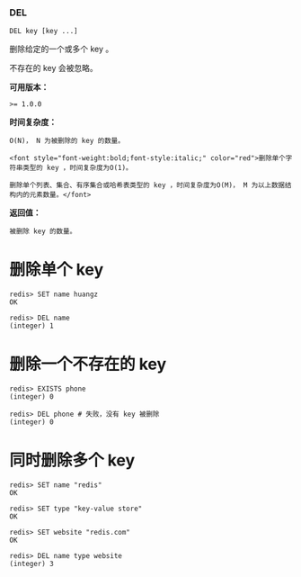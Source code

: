 ### DEL
```
DEL key [key ...]
```

删除给定的一个或多个 key 。

不存在的 key 会被忽略。

**可用版本：**

    >= 1.0.0
    
**时间复杂度：**

    O(N)， N 为被删除的 key 的数量。
    
    <font style="font-weight:bold;font-style:italic;" color="red">删除单个字符串类型的 key ，时间复杂度为O(1)。
    
    删除单个列表、集合、有序集合或哈希表类型的 key ，时间复杂度为O(M)， M 为以上数据结构内的元素数量。</font>

**返回值：**

    被删除 key 的数量。

#  删除单个 key
```
redis> SET name huangz
OK

redis> DEL name
(integer) 1
```

# 删除一个不存在的 key
```
redis> EXISTS phone
(integer) 0

redis> DEL phone # 失败，没有 key 被删除
(integer) 0
```

# 同时删除多个 key
```
redis> SET name "redis"
OK

redis> SET type "key-value store"
OK

redis> SET website "redis.com"
OK

redis> DEL name type website
(integer) 3
```
